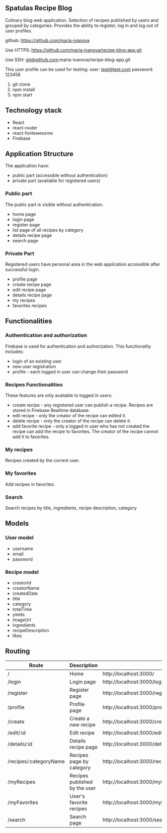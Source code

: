 ## Spatulas Recipe Blog
Culinary blog web application. Selection of recipes published by users and grouped by categories.
Provides the ability to register, log in and log out of user profiles.

github: https://github.com/maria-ivanova

Use HTTPS: https://github.com/maria-ivanova/recipe-blog-app.git

Use SSH: git@github.com:maria-ivanova/recipe-blog-app.git

Тhis user profile can be used for testing:
user: test@test.com
password: 123456

1. git clone
2. npm install
3. npm start

## Technology stack
- React
- react-router
- react-fontawesome
- Firebase

## Application Structure
The application have:
- public part (accessible without authentication)
- private part (available for registered users)

### Public part
The public part is visible without authentication.
- home page
- login page
- register page
- list page of all recipes by category
- details recipe page
- search page

### Private Part
Registered users have personal area in the web application accessible after successful login.
- profile page
- create recipe page
- edit recipe page
- details recipe page
- my recipes
- favorites recipes

## Functionalities
### Authentication and authorization
Firebase is used for authentication and authorization. This functionality includes:
- login of an existing user
- new user registration
- profile - each logged in user can change their password

### Recipes Functionalities
These features are only available to logged in users:
- create recipe - any registered user can publish a recipe. Recipes are stored in Firebase Realtime database.
- edit recipe - only the creator of the recipe can edited it.
- delete recipe - only the creator of the recipe can delete it.
- аdd favorite recipe - only a logged in user who has not created the recipe can add the recipe to favorites.
The creator of the recipe cannot add it to favorites.

### My recipes
Recipes created by the current user.

### My favorites
Add recipes in favorites.

### Search 
Search recipes by title, ingredients, recipe description, category

## Models
### User model
- username
- email
- password

### Recipe model
- creatorId
- creatorName
- createdDate
- title
- category
- totalTime
- yields
- imageUrl
- ingredients
- recipeDescription
- likes

## Routing
| Route	| Description | Page |
|-------|-------------|------|
|/      |Home         |http://localhost:3000/|
|/login|Login page|http://localhost:3000/login|
|/register|Register page|http://localhost:3000/register|
|/profile|Profile page|http://localhost:3000/profile|
|/create|Create a new recipe|http://localhost:3000/create|
|/edit/:id|Edit recipe|http://localhost:3000/edit/-MERIK5gpVS9e_lk7CvH|
|/details/:id|Details recipe page|http://localhost:3000/details/-MERIK5gpVS9e_lk7CvH|
|/recipes/:categoryName|Recipes page by category|http://localhost:3000/recipes/%D0%A1%D0%B0%D0%BB%D0%B0%D1%82%D0%B8|
|/myRecipes|Recipes published by the user|http://localhost:3000/myRecipes|
|/myFavorites|User's favorite recipes|http://localhost:3000/myFavorites|
|/search|Search page|http://localhost:3000/search|
















